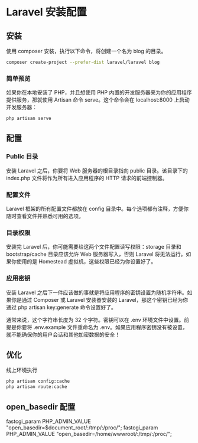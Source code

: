 # Laravel 安装配置

## 安装

使用 composer 安装，执行以下命令，将创建一个名为 blog 的目录。

```bash
composer create-project --prefer-dist laravel/laravel blog
```

### 简单预览

如果你在本地安装了 PHP，并且想使用 PHP 内置的开发服务器来为你的应用程序提供服务，那就使用 Artisan 命令 serve。这个命令会在  localhost:8000 上启动开发服务器：

```bash
php artisan serve
```

## 配置

### Public 目录

安装 Laravel 之后，你要将 Web 服务器的根目录指向 public 目录。该目录下的 index.php 文件将作为所有进入应用程序的 HTTP 请求的前端控制器。

### 配置文件

Laravel 框架的所有配置文件都放在 config 目录中。每个选项都有注释，方便你随时查看文件并熟悉可用的选项。

### 目录权限

安装完 Laravel 后，你可能需要给这两个文件配置读写权限：storage 目录和 bootstrap/cache 目录应该允许 Web 服务器写入，否则 Laravel 将无法运行。如果你使用的是 Homestead 虚拟机，这些权限已经为你设置好了。

### 应用密钥

安装 Laravel 之后下一件应该做的事就是将应用程序的密钥设置为随机字符串。如果你是通过 Composer 或 Laravel 安装器安装的 Laravel，那这个密钥已经为你通过 php artisan key:generate 命令设置好了。

通常来说，这个字符串长度为 32 个字符。密钥可以在 .env 环境文件中设置。前提是你要将 .env.example 文件重命名为 .env。如果应用程序密钥没有被设置，就不能确保你的用户会话和其他加密数据的安全！


## 优化

线上环境执行
```bash
php artisan config:cache
php artisan route:cache
```

## open_basedir 配置
fastcgi_param PHP_ADMIN_VALUE "open_basedir=$document_root/:/tmp/:/proc/";
fastcgi_param PHP_ADMIN_VALUE "open_basedir=/home/wwwroot/:/tmp/:/proc/";
